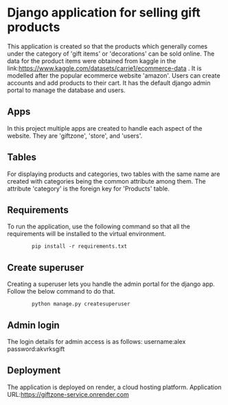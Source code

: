 # Django application for selling gift products
This application is created so that the products which generally comes under the category of 'gift items' or 'decorations' can be sold online. The data for the product items were obtained from kaggle in the link:https://www.kaggle.com/datasets/carrie1/ecommerce-data .
It is modelled after the popular ecommerce website 'amazon'. Users can create accounts and add products to their cart. It has the default django admin portal to manage the database and users.

## Apps

In this project multiple apps are created to handle each aspect of the website. They are 'giftzone', 'store', and 'users'.


## Tables
For displaying products and categories, two tables with the same name are created with categories being the common attribute among them. The attribute 'category' is the foreign key for 'Products' table.

## Requirements
To run the application, use the following command so that all the requirements will be installed to the virtual environment.

            pip install -r requirements.txt

## Create superuser
Creating a superuser lets you handle the admin portal for the django app. Follow the below command to do that.

            python manage.py createsuperuser

## Admin login

The login details for admin access is as follows:
username:alex
password:akvrksgift


## Deployment

The application is deployed on render, a cloud hosting platform. Application URL:https://giftzone-service.onrender.com